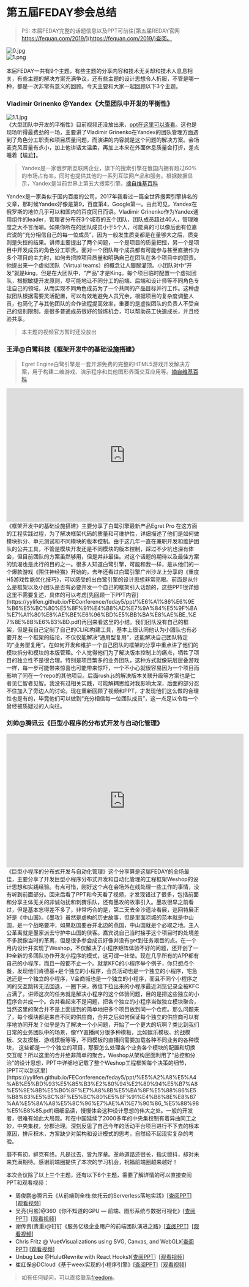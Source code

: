 # 第五届FEDAY参会总结

> PS: 本届FEDAY完整的话题信息以及PPT可前往[第五届REDAY官网 https://fequan.com/2019/](https://fequan.com/2019/)查阅。

![0.jpg](https://yylifen.github.io/FEConference/feday5/images/0.jpg)<br />![1.png](https://yylifen.github.io/FEConference/feday5/images/1.png)<br />
<br />本届FEDAY一共有9个主题，有些主题的分享内容和技术无关却和技术人息息相关，有些主题的解决方案充满争议，还有些主题的设计思想令人折服，不管是哪一种，都是一次非常有意义的回顾。今天主要和大家一起回顾以下3个主题。

### Vladimir Grinenko @Yandex《大型团队中开发的平衡性》
![1.1.jpg](https://yylifen.github.io/FEConference/feday5/images/1.1.jpg)<br />《大型团队中开发的平衡性》目前视频还没放出来，[ppt在这里可以查看](https://yylifen.github.io/FEConference/feday5/ppt/Grinenko_Balanced%20development%20in%20large%20teams.pdf)。这也是现场听得最费劲的一场，主要讲了Vladimir Grinenko在Yandex的团队管理方面遇到了角色分工职责和项目质量问题，而演讲的内容就是这个问题的解决方案。会场麦克风音量有点小，加上他讲话太温柔，再加上本来在外面休息质量会打折，差点睡着【尴尬】。

> Yandex是一家俄罗斯互联网企业，旗下的搜索引擎在俄国内拥有超过60%的市场占有率，同时也提供其他的一系列互联网产品和服务。根据数据显示，Yandex是当前世界上第五大搜索引擎。[摘自维基百科](https://zh.wikipedia.org/wiki/Yandex)

Yandex是一家类似于国内百度的公司，2017年我看过一篇全世界搜索引擎排名的文章，那时候Yandex好像是第9，百度第4，Google第一。由此可见，Yandex在俄罗斯的地位几乎可以和国内的百度同日而语。Vladimir Grinenko作为Yandex通用组件的leader，管理者分布在3个城市的五个团队，团队成员超过40人，管理难度之大不言而喻。如果你所在的团队成员小于5个人，可能真的可以像后面有位嘉宾说的“充分相信自己的每一位成员”，因为一般发生质变都是在量够大之后，质变则是失控的结果。讲师主要提出了两个问题，一个是项目的质量把控，另一个是项目中开发成员的角色分工职责。面对一个团队每个成员都有可能参与甚至直接作为多个项目的主力时，如何去把控项目质量和明确自己在团队在各个项目中的职责。他提出来一个虚拟团队（Virtual teams）的概念让人醍醐灌顶。小团队对中“开发”就是king，但是在大团队中，"产品"才是King。每个项目临时配置一个虚拟团队，根据敏捷开发原则，尽可能地让不同分工的前端、后端和设计师等不同角色专注自己的领域，从而实现不同角色成员为了一个共同的产品目标并行工作。这种虚拟团队根据需要灵活配置，可以有效地避免人员冗余，根据项目的复杂度调整人员，也简化了与其他团队的合作流程提高效率，重要的是虚拟团队的负责人不受自己的级别限制，是很多普通成员很好的锻炼机会，可以帮助员工快速成长，并且经验共享。
> 本主题的视频官方暂时还没放出

### 王泽@白鹭科技《框架开发中的基础设施搭建》
> Egret Engine白鹭引擎是一套开源免费的完整的HTML5游戏开发解决方案，用于构建二维游戏、演示程序和其他图形界面交互应用等。[摘自维基百科](https://zh.wikipedia.org/wiki/Egret)

<!-- ![2.1.jpg](https://yylifen.github.io/FEConference/feday5/images/2.1.jpg) -->
<iframe width="620" height="349" src="https://yylifen.github.io/FEConference/feday5/mp4/wangze.mp4" frameborder="0" allow="accelerometer; autoplay; encrypted-media; gyroscope; picture-in-picture" allowfullscreen></iframe><br />
《框架开发中的基础设施搭建》主要分享了白鹭引擎最新产品Egret Pro 在这方面的工程实践过程，为了解决框架代码的质量和可维护性，详细描述了他们是如何做模块拆分、单元测试和不同模块的版本控制。由于这几年一直在兼职开发和维护团队的公共工具，不管是模块开发还是不同模块的版本控制，踩过不少坑也深有体会，但目前团队的方案虽然够用，但是并非最佳。对这个话题的期待以及最佳方案的饥渴也是此行的目的之一。很多人知道白鹭引擎，可能和我一样，是从他们的一个爆款游戏《围住神经猫》开始的，去年还看过白鹭引擎广州沙龙上分享的《重度H5游戏性能优化技巧》，可以感受的出白鹭引擎的设计思想非常亮眼。前面是从什么是框架以及小团队是否有必要开发一个自己的框架引入话题的，这些PPT很详细这里不需要复述，具体的可以考虑[先回顾一下PPT内容](https://yylifen.github.io/FEConference/feday5/ppt/%E6%A1%86%E6%9E%B6%E5%BC%80%E5%8F%91%E4%B8%AD%E7%9A%84%E5%9F%BA%E7%A1%80%E8%AE%BE%E6%96%BD%E5%BB%BA%E8%AE%BE_%E7%8E%8B%E6%B3%BD.pdf)再回来看这里的小结。我们团队没有自己的框架，但是我自己定制了自己的CLI和构建工具，基本上很认同他认为小团队也有必要开发一个框架的结论，不仅仅能解决“通用型复用”，还能解决自己团队特定的“业务型复用”。在如何开发和维护一个自己团队的框架的分享中重点讲了他们的模块拆分和模块的本版管理。个人觉得他们为了解决版本控制上的痛点，牺牲了项目的独立性不是很合理。特别是项目繁多的业务团队，这种方式就像玩层层叠游戏一样，每一步可能带来惊喜也可能带来惊吓，一个不小心就很容易因为一个项目而影响了同在一个repo的其他项目。后面rush.js的解决版本关联升级等方案也是仁者见仁智者见智。我没有过相关实践，可能解耦思维对我影响太深，后面的部分忍不住加入了旁边人的讨论。现在重新回顾了视频和PPT，才发现他们这么做的合理性也是有的，毕竟他们可以做到“充分相信每一位团队成员”，这一点足以令每一个曾经被质疑过的人向往。
<!-- > 本主题的视频可以在这里观看[https://v.qq.com/x/page/w30023f5sew.html](https://v.qq.com/x/page/w30023f5sew.html) -->

### 刘帅@腾讯云《巨型小程序的分布式开发与自动化管理》
<!-- ![3.1.jpg](https://yylifen.github.io/FEConference/feday5/images/3.1.jpg) -->
<iframe width="620" height="349" style="margin: 0 auto" src="https://yylifen.github.io/FEConference/feday5/mp4/liushuai.mp4" frameborder="0" allow="accelerometer; autoplay; encrypted-media; gyroscope; picture-in-picture" allowfullscreen></iframe><br /> 
《巨型小程序的分布式开发与自动化管理》这个分享算是这届FEDAY的全场最佳，主要分享了开发巨型小程序分布式开发和自动化管理的工程框架Weshop的设计思想和实践经验。有点可惜，刚好这个点在会场外在线处理一些工作的事情，没有听到前面部分。回来后看了PPT和今天看了视频，才发现错过了很多，包括前面和分享主体无关的非诚勿扰和刺猬乐队，还有墨攻的故事引入。墨攻很早之前看过，但是基本忘得差不多了，非常巧合的是，第二天去金沙遗址看展，巡回特展正好是《中山国》。《墨攻》虽然是虚构的历史故事，但是里面凉城的范本就是中山国，是一个战略要冲，如果赵国要吞并北边的燕国，中山国就是个必取之地。主人公革离就是墨家派去守护中山国的侠客。嘉宾说自己当时接手这个项目时的处境差不多就像当时的革离，但是很多参会成员好像并没有get到任务艰巨的点。在一个月内设计并实现了Weshop，不仅解决了小程序矩阵体验不好的问题，还开创了一种全新的多团队协作开发小程序的模式，这可谓一壮举。现在几乎所有的APP都有自己的小程序，而且一般都不止一个。就拿KFC的小程序举个例子，你只想点个餐，发现他们肯德基+是个独立的小程序，会员活动也是一个独立的小程序，宅急送还是一个独立的小程序，V金商城也是一个独立的小程序，而且不同个小程序之间的交互跳转无法回退，一圈下来，微信下拉出来的小程序最近浏览记录全被KFC占满了。讲师这次的任务就是解决小程序的这个体验问题，目的是把这些独立的小程序合并成一个。合并看起来不是问题，把各个独立的小程序当做独立模块聚合，当然这里的聚合并不是上面提到的简单地把多个项目放到同一个仓库。那么问题来了，每个模块都是来自不同的供应商，合并之后如何保证每个独立的供应商可以有序地协同开发？似乎是为了解决一个小问题，开始了一个更大的坑啊？类比到我们日常的业务团队中的场景，像YY直播间分很多种模板，比如娱乐模板、约战模板、交友模板、游戏模板等等，不同模板的直播间需要加载各种不同业务的各种模块， 这些都是一个个独立的项目，那要怎么处理各个业务各个模块的配置和切换交互呢？所以这里的合并绝非简单的聚合，Weshop从架构层面利用了“总控和分治”的设计思想，PPT中详细地记载了整个Weshop工程框架每个决策的细节，[PPT可以到这里](https://yylifen.github.io/FEConference/feday5/ppt/%E5%A2%A8%E5%A4%AB%E5%BD%93%E5%85%B3%E2%80%94%E2%80%94%E5%B7%A8%E5%9E%8B%E5%B0%8F%E7%A8%8B%E5%BA%8F%E5%88%86%E5%B8%83%E5%BC%8F%E5%BC%80%E5%8F%91%E4%B8%8E%E8%87%AA%E5%8A%A8%E5%8C%96%E7%AE%A1%E7%90%86_%E5%88%98%E5%B8%85.pdf)细细品读，慢慢体会这种设计思想的伟大之处。一般的开发者，很难有如此大局观。和在中国延续了2000多年的中央集权制有着异曲同工之妙，中央集权，分郡治理。深刻反思了自己今年的活动平台项目进行不下去的根本原因，排斥积木，方案缺少对架构和设计模式的思考，自然经不起现实复杂的考验。
<!-- > 本主题的视频可以在这里观看[https://v.qq.com/x/page/j3007ls88f4.html](https://v.qq.com/x/page/j3007ls88f4.html) -->

靡不有初，鲜克有终。凡是过去，皆为序章。革命道路还很长，指尖颤抖，却对未来充满期待。感谢前端圈提供了本次的学习机会，祝福前端圈越来越好！

本次会议除了以上三个主题，还有以下6个主题，需要了解详情的可以直接查阅PPT和观看视频：

- 周俊鹏@腾讯云《从前端到全栈:依托云的Serverless落地实践》[[查阅PPT](https://yylifen.github.io/FEConference/feday5/ppt/Serverless%E8%90%BD%E5%9C%B0%E5%AE%9E%E8%B7%B5_%E5%91%A8%E4%BF%8A%E9%B9%8F.pdf)]  [[观看视频](https://v.qq.com/x/page/q3002q6gj81.html)]
- 吴亮(月影)@360《你不知道的GPU — 前端、图形系统与数据可视化》[[查阅PPT](https://yylifen.github.io/FEConference/feday5/ppt/%E4%BD%A0%E4%B8%8D%E7%9F%A5%E9%81%93%E7%9A%84GPU_%E6%9C%88%E5%BD%B1.pdf)]  [[观看视频](https://v.qq.com/x/page/t3002bcali1.html)]
- 谢传贵(贵重)@钉钉《服务亿级企业用户的前端团队演进之路》[[查阅PPT](https://yylifen.github.io/FEConference/feday5/ppt/%E6%9C%8D%E5%8A%A1%E4%BA%BF%E7%BA%A7%E4%BC%81%E4%B8%9A%E7%94%A8%E6%88%B7%E7%9A%84%E5%89%8D%E7%AB%AF%E5%9B%A2%E9%98%9F%E6%BC%94%E8%BF%9B%E4%B9%8B%E8%B7%AF_%E8%B4%B5%E9%87%8D.pdf)]  [[观看视频](https://v.qq.com/x/page/b3007mlwjwe.html)]
- Chris Fritz @ Vue《Visualizations using SVG, Canvas, and WebGL》[[查阅PPT](https://fritz.netlify.com/slides/viz-in-vue/1)] [[观看视频](https://v.qq.com/x/page/e3001fq1eg2.html)]
- Unbug Lee @Hulu《Rewrite with React Hooks》[[查阅PPT](https://yylifen.github.io/FEConference/feday5/ppt/Rewrite%20with%20%20React%20Hooks_unbug.pdf)]  [[观看视频](https://v.qq.com/x/page/a3002bud13q.html)]
- 崔红保@DCloud《基于weex实现的小程序引擎》[[查阅PPT](https://yylifen.github.io/FEConference/feday5/ppt/%E5%9F%BA%E4%BA%8Eweex%E5%AE%9E%E7%8E%B0%E7%9A%84%E5%B0%8F%E7%A8%8B%E5%BA%8F%E5%BC%95%E6%93%8E_%E5%B4%94%E7%BA%A2%E4%BF%9D.pdf)]  [[观看视频](https://v.qq.com/x/page/b3002tw9mgi.html)]

> 如有任何疑问，可以直接联系[freedom](https://github.com/yylifen)。


